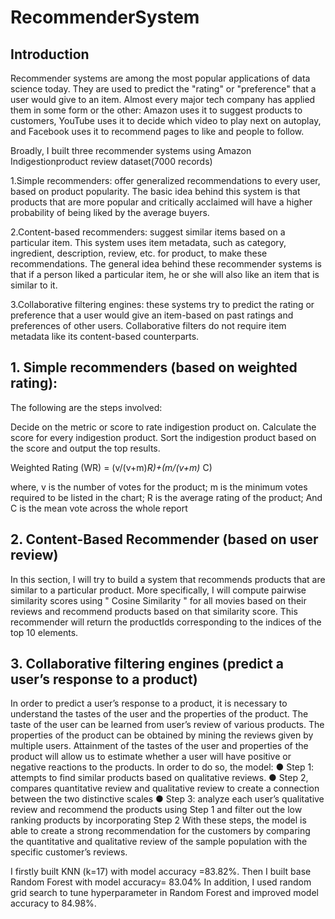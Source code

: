 # RecommenderSystem
## Introduction
Recommender systems are among the most popular applications of data science today. They are used to predict the "rating" or "preference" that a user would give to an item. Almost every major tech company has applied them in some form or the other: Amazon uses it to suggest products to customers, YouTube uses it to decide which video to play next on autoplay, and Facebook uses it to recommend pages to like and people to follow.

Broadly, I built three recommender systems using Amazon Indigestionproduct review dataset(7000 records)

1.Simple recommenders: offer generalized recommendations to every user, based on product popularity. The basic idea behind this system is that products that are more popular and critically acclaimed will have a higher probability of being liked by the average buyers. 

2.Content-based recommenders: suggest similar items based on a particular item. This system uses item metadata, such as category, ingredient, description, review, etc. for product, to make these recommendations. The general idea behind these recommender systems is that if a person liked a particular item, he or she will also like an item that is similar to it.

3.Collaborative filtering engines: these systems try to predict the rating or preference that a user would give an item-based on past ratings and preferences of other users. Collaborative filters do not require item metadata like its content-based counterparts.

## 1. Simple recommenders (based on weighted rating):
The following are the steps involved:

Decide on the metric or score to rate indigestion product on.
Calculate the score for every indigestion product.
Sort the indigestion product based on the score and output the top results.

Weighted Rating (WR) = (v/(v+m)*R)+(m/(v+m)* C)

where,
v is the number of votes for the product;
m is the minimum votes required to be listed in the chart;
R is the average rating of the product; And
C is the mean vote across the whole report

## 2. Content-Based Recommender (based on user review)
In this section, I will try to build a system that recommends products that are similar to a particular product. More specifically, I will compute pairwise similarity scores using " Cosine Similarity "  for all movies based on their reviews and recommend products based on that similarity score. This recommender will return the productIds corresponding to the indices of the top 10 elements.

## 3. Collaborative filtering engines (predict a user’s response to a product)
In order to predict a user’s response to a product, it is necessary to understand the tastes of the user and the properties of the product. The taste of the user can be learned from user’s review of various products. The properties of the product can be obtained by mining the reviews given by multiple users. Attainment of the tastes of the user and properties of the product will allow us to estimate whether a user will have positive or negative reactions to the products. In order to do so, the model: 
● Step 1: attempts to find similar products based on qualitative reviews. 
● Step 2, compares quantitative review and qualitative review to create a connection between the two distinctive scales 
● Step 3: analyze each user’s qualitative review and recommend the products using Step 1 and filter out the low ranking products by incorporating Step 2 With these steps, the model is able to create a strong recommendation for the customers by comparing the quantitative and qualitative review of the sample population with the specific customer’s reviews.

I firstly built KNN (k=17) with model accuracy =83.82%.
Then I built base Random Forest with model accuracy= 83.04%
In addition, I used random grid search to tune hyperparameter in Random Forest and improved model accuracy to 84.98%.


